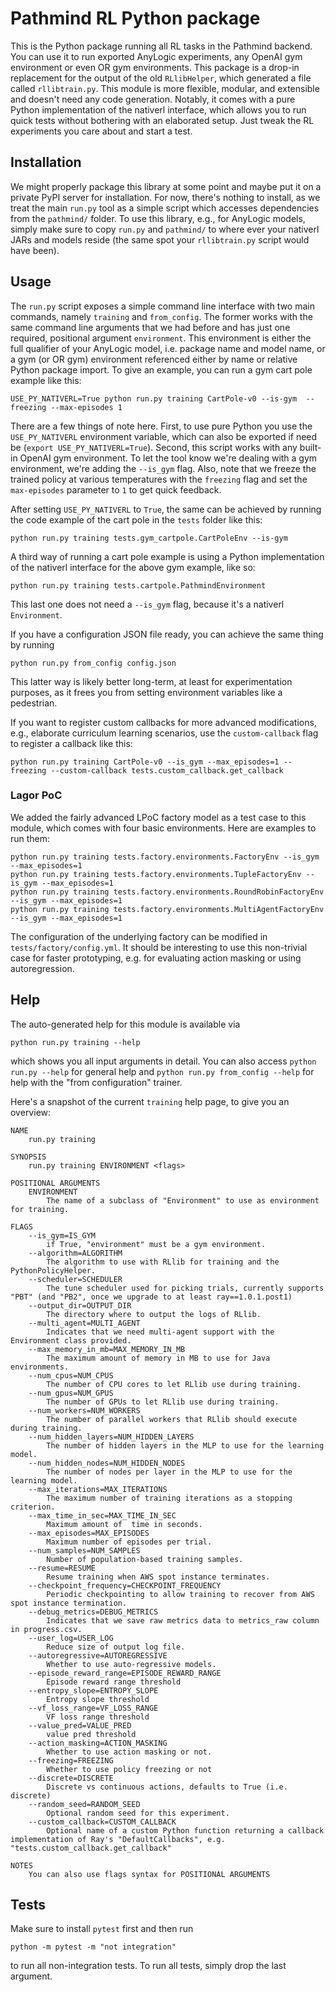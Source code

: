 # Pathmind RL Python package

This is the Python package running all RL tasks in the Pathmind backend. You
can use it to run exported AnyLogic experiments, any OpenAI gym environment or
even OR gym environments. This package is a drop-in replacement for the output
of the old `RLlibHelper`, which generated a file called `rllibtrain.py`. This
module is more flexible, modular, and extensible and doesn't need any code
generation. Notably, it comes with a pure Python implementation of the
nativerl interface, which allows you to run quick tests without bothering
with an elaborated setup. Just tweak the RL experiments you care about and
start a test.

## Installation

We might properly package this library at some point and maybe put it on a
private PyPI server for installation. For now, there's nothing to install,
as we treat the main `run.py` tool as a simple script which accesses dependencies
from the `pathmind/` folder. To use this library, e.g., for AnyLogic models,
simply make sure to copy `run.py` and `pathmind/` to where ever your nativerl
JARs and models reside (the same spot your `rllibtrain.py` script would have
been).

## Usage

The `run.py` script exposes a simple command line interface with two main
commands, namely `training` and `from_config`. The former works with the same
command line arguments that we had before and has just one required, positional
argument `environment`. This environment is either the full qualifier of your
AnyLogic model, i.e. package name and model name, or a gym (or OR gym) environment
referenced either by name or relative Python package import. To give an
example, you can run a gym cart pole example like this:

```shell
USE_PY_NATIVERL=True python run.py training CartPole-v0 --is-gym  --freezing --max-episodes 1
```

There are a few things of note here. First, to use pure Python you use
the `USE_PY_NATIVERL` environment variable, which can also be exported if
need be (`export USE_PY_NATIVERL=True`). Second, this script works with any
built-in OpenAI gym environment. To let the tool know we're dealing with a
gym environment, we're adding the `--is_gym` flag. Also, note that we freeze
the trained policy at various temperatures with the `freezing` flag and set
the `max-episodes` parameter to `1` to get quick feedback.


After setting `USE_PY_NATIVERL`
to `True`, the same can be achieved by running the code example of the
cart pole in the `tests` folder like this:

```shell
python run.py training tests.gym_cartpole.CartPoleEnv --is-gym
```

A third way of running a cart pole example is using a Python implementation
of the nativerl interface for the above gym example, like so:

```shell
python run.py training tests.cartpole.PathmindEnvironment
```

This last one does not need a `--is_gym` flag, because it's a nativerl
`Environment`.

If you have a configuration JSON file ready, you can achieve the same thing
by running

```shell
python run.py from_config config.json
```

This latter way is likely better long-term, at least for experimentation purposes,
as it frees you from setting environment variables like a pedestrian.

If you want to register custom callbacks for more advanced modifications, e.g., elaborate
curriculum learning scenarios, use the `custom-callback` flag to register a callback like
this:

```shell
python run.py training CartPole-v0 --is_gym --max_episodes=1 --freezing --custom-callback tests.custom_callback.get_callback
```

### Lagor PoC

We added the fairly advanced LPoC factory model as a test case to this module, which
comes with four basic environments. Here are examples to run them:

```shell
python run.py training tests.factory.environments.FactoryEnv --is_gym --max_episodes=1
python run.py training tests.factory.environments.TupleFactoryEnv --is_gym --max_episodes=1
python run.py training tests.factory.environments.RoundRobinFactoryEnv --is_gym --max_episodes=1
python run.py training tests.factory.environments.MultiAgentFactoryEnv --is_gym --max_episodes=1
```

The configuration of the underlying factory can be modified in `tests/factory/config.yml`.
It should be interesting to use this non-trivial case for faster prototyping, e.g. for
evaluating action masking or using autoregression.

## Help

The auto-generated help for this module is available via

```shell
python run.py training --help
```

which shows you all input arguments in detail. You can also access
`python run.py --help` for general help and `python run.py from_config --help`
for help with the "from configuration" trainer.

Here's a snapshot of the current `training` help page, to give you an overview:

```text
NAME
    run.py training

SYNOPSIS
    run.py training ENVIRONMENT <flags>

POSITIONAL ARGUMENTS
    ENVIRONMENT
        The name of a subclass of "Environment" to use as environment for training.

FLAGS
    --is_gym=IS_GYM
        if True, "environment" must be a gym environment.
    --algorithm=ALGORITHM
        The algorithm to use with RLlib for training and the PythonPolicyHelper.
    --scheduler=SCHEDULER
        The tune scheduler used for picking trials, currently supports "PBT" (and "PB2", once we upgrade to at least ray==1.0.1.post1)
    --output_dir=OUTPUT_DIR
        The directory where to output the logs of RLlib.
    --multi_agent=MULTI_AGENT
        Indicates that we need multi-agent support with the Environment class provided.
    --max_memory_in_mb=MAX_MEMORY_IN_MB
        The maximum amount of memory in MB to use for Java environments.
    --num_cpus=NUM_CPUS
        The number of CPU cores to let RLlib use during training.
    --num_gpus=NUM_GPUS
        The number of GPUs to let RLlib use during training.
    --num_workers=NUM_WORKERS
        The number of parallel workers that RLlib should execute during training.
    --num_hidden_layers=NUM_HIDDEN_LAYERS
        The number of hidden layers in the MLP to use for the learning model.
    --num_hidden_nodes=NUM_HIDDEN_NODES
        The number of nodes per layer in the MLP to use for the learning model.
    --max_iterations=MAX_ITERATIONS
        The maximum number of training iterations as a stopping criterion.
    --max_time_in_sec=MAX_TIME_IN_SEC
        Maximum amount of  time in seconds.
    --max_episodes=MAX_EPISODES
        Maximum number of episodes per trial.
    --num_samples=NUM_SAMPLES
        Number of population-based training samples.
    --resume=RESUME
        Resume training when AWS spot instance terminates.
    --checkpoint_frequency=CHECKPOINT_FREQUENCY
        Periodic checkpointing to allow training to recover from AWS spot instance termination.
    --debug_metrics=DEBUG_METRICS
        Indicates that we save raw metrics data to metrics_raw column in progress.csv.
    --user_log=USER_LOG
        Reduce size of output log file.
    --autoregressive=AUTOREGRESSIVE
        Whether to use auto-regressive models.
    --episode_reward_range=EPISODE_REWARD_RANGE
        Episode reward range threshold
    --entropy_slope=ENTROPY_SLOPE
        Entropy slope threshold
    --vf_loss_range=VF_LOSS_RANGE
        VF loss range threshold
    --value_pred=VALUE_PRED
        value pred threshold
    --action_masking=ACTION_MASKING
        Whether to use action masking or not.
    --freezing=FREEZING
        Whether to use policy freezing or not
    --discrete=DISCRETE
        Discrete vs continuous actions, defaults to True (i.e. discrete)
    --random_seed=RANDOM_SEED
        Optional random seed for this experiment.
    --custom_callback=CUSTOM_CALLBACK
        Optional name of a custom Python function returning a callback implementation of Ray's "DefaultCallbacks", e.g. "tests.custom_callback.get_callback"

NOTES
    You can also use flags syntax for POSITIONAL ARGUMENTS
```

## Tests

Make sure to install `pytest` first and then run

```shell
python -m pytest -m "not integration"
```

to run all non-integration tests. To run all tests, simply drop the last argument.